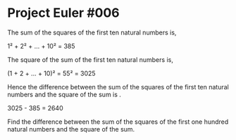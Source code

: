 # Project Euler #006

The sum of the squares of the first ten natural numbers is,

1² + 2² + ... + 10² = 385

The square of the sum of the first ten natural numbers is,

(1 + 2 + ... + 10)² = 55² = 3025

Hence the difference between the sum of the squares of the first ten natural numbers and the square of the sum is .

3025 - 385 = 2640

Find the difference between the sum of the squares of the first one hundred natural numbers and the square of the sum.